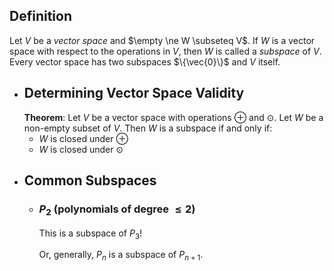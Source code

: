 ## Definition
Let $V$ be a *vector space* and $\empty \ne W \subseteq V$. If $W$ is a vector space with respect to the operations in $V$, then $W$ is called a *subspace* of $V$. Every vector space has two subspaces $\{\vec{0}\}$ and $V$ itself.
- ## Determining Vector Space Validity
  **Theorem**: Let $V$ be a vector space with operations $\oplus$ and $\odot$. Let $W$ be a non-empty subset of $V$. Then $W$ is a subspace if and only if:
  * $W$ is closed under $\oplus$
  * $W$ is closed under $\odot$
- ## Common Subspaces
	- ### $P_2$ (polynomials of degree $\le 2$)
	  This is a subspace of $P_3$!
	  
	  Or, generally, $P_n$ is a subspace of $P_{n+1}$.